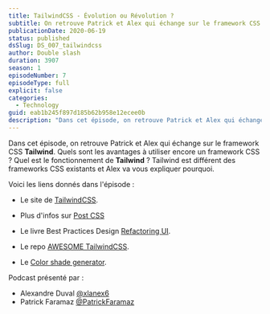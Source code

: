 ```yaml
---
title: TailwindCSS - Évolution ou Révolution ?
subtitle: On retrouve Patrick et Alex qui échange sur le framework CSS Tailwind, son fonctionnement et son paradigme.
publicationDate: 2020-06-19
status: published
dsSlug: DS_007_tailwindcss
author: Double slash
duration: 3907
season: 1
episodeNumber: 7
episodeType: full
explicit: false
categories:
  - Technology
guid: eab1b245f897d185b62b958e12ecee0b
description: "Dans cet épisode, on retrouve Patrick et Alex qui échange sur le framework CSS Tailwind. Quels sont les avantages à utiliser encore un framework CSS ? Quel est le fonctionnement de Tailwind ? Tailwind est différent des frameworks CSS existants et Alex va vous expliquer pourquoi. Voici les liens donnés dans l'épisode : Le site de TailwindCSS. Plus d'infos sur Post CSS Le livre Best Practices Design Refactoring UI. Le repo AWESOME TailwindCSS. Le Color shade generator. Podcast présenté par : Alexandre Duval @xlanex6 Patrick Faramaz @PatrickFaramaz"
---
```


Dans cet épisode, on retrouve Patrick et Alex qui échange sur le framework CSS **Tailwind**. Quels sont les avantages à utiliser encore un framework CSS ? Quel est le fonctionnement de **Tailwind** ?
Tailwind est différent des frameworks CSS existants et Alex va vous expliquer pourquoi.

Voici les liens donnés dans l'épisode :

- Le site de [TailwindCSS](https://tailwindcss.com/).

- Plus d'infos sur [Post CSS](https://postcss.org/)

- Le livre Best Practices Design [Refactoring UI](https://refactoringui.com/book).

- Le repo [AWESOME TailwindCSS](https://github.com/aniftyco/awesome-tailwindcss).

- Le [Color shade generator](https://javisperez.github.io/tailwindcolorshades/#/).

Podcast présenté par :

- Alexandre Duval [@xlanex6](https://twitter.com/xlanex6)
- Patrick Faramaz [@PatrickFaramaz](https://twitter.com/PatrickFaramaz)
